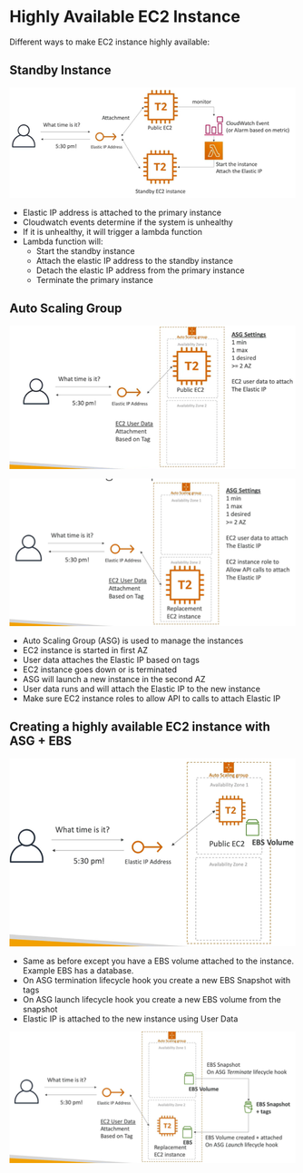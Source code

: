# Highly Available EC2 Instance

Different ways to make EC2 instance highly available:


## Standby Instance

![Alt text](images/ec2-failover-standby.png)

- Elastic IP address is attached to the primary instance
- Cloudwatch events determine if the system is unhealthy
- If it is unhealthy, it will trigger a lambda function
- Lambda function will:
    - Start the standby instance
    - Attach the elastic IP address to the standby instance
    - Detach the elastic IP address from the primary instance
    - Terminate the primary instance

## Auto Scaling Group

![Alt text](images/ec2-failover-asg1.png)


![Alt text](images/ec2-failover-asg2.png)

- Auto Scaling Group (ASG) is used to manage the instances
- EC2 instance is started in first AZ
- User data attaches the Elastic IP based on tags
- EC2 instance goes down or is terminated
- ASG will launch a new instance in the second AZ
- User data runs and will attach the Elastic IP to the new instance
- Make sure EC2 instance roles to allow API to calls to attach Elastic IP

## Creating a highly available EC2 instance with ASG + EBS

![Alt text](images/ec2-failover-ebs1.png)

- Same as before except you have a EBS volume attached to the instance. Example EBS has a database.
- On ASG termination lifecycle hook you create a new EBS Snapshot with tags
- On ASG launch lifecycle hook you create a new EBS volume from the snapshot 
- Elastic IP is attached to the new instance using User Data

![Alt text](images/ec2-failover-ebs2.png)



